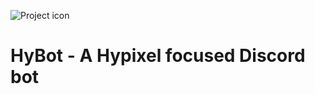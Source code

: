 ![Project icon](https://cdn.discordapp.com/avatars/770564726719643668/c4855cbc89be476469b2512184aaedc9.png?size=256)

# HyBot - A Hypixel focused Discord bot
